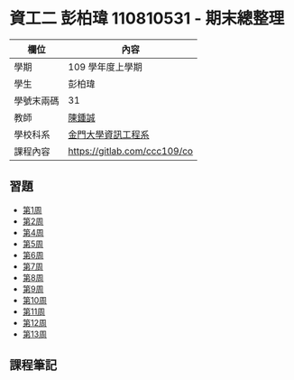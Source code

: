 # 資工二 彭柏瑋 110810531 - 期末總整理

欄位 | 內容
-----|--------
學期 | 109 學年度上學期
學生 |  彭柏瑋
學號末兩碼 | 31
教師 | [陳鍾誠](https://www.nqu.edu.tw/educsie/index.php?act=blog&code=list&ids=4)
學校科系 | [金門大學資訊工程系](https://www.nqu.edu.tw/educsie/index.php)
課程內容 | https://gitlab.com/ccc109/co

## 習題
* <a href='https://github.com/Pengbowei/co109a/blob/master/Homework/WEE1.md'>第1周</a>
* <a href='https://github.com/Pengbowei/co109a/blob/master/Homework/WEEK2.md'>第2周</a>
* <a href='https://github.com/Pengbowei/co109a/blob/master/Homework/WEEK4.md'>第4周</a>
* <a href='https://github.com/Pengbowei/co109a/blob/master/Homework/WEEK5.md'>第5周</a>
* <a href='https://github.com/Pengbowei/co109a/blob/master/Homework/WEEK6.md'>第6周</a>
* <a href='https://github.com/Pengbowei/co109a/blob/master/Homework/WEEK7.md'>第7周</a>
* <a href='https://github.com/Pengbowei/co109a/blob/master/Homework/WEEK8.md'>第8周</a>
* <a href='https://github.com/Pengbowei/co109a/blob/master/Homework/WEEK9.md'>第9周</a>
* <a href='https://github.com/Pengbowei/co109a/blob/master/Homework/WEEK10.md'>第10周</a>
* <a href='https://github.com/Pengbowei/co109a/blob/master/Homework/WEEK11.md'>第11周</a>
* <a href='https://github.com/Pengbowei/co109a/blob/master/Homework/WEEK12.md'>第12周</a>
* <a href='https://github.com/Pengbowei/co109a/blob/master/Homework/WEEK13.md'>第13周</a>

## 課程筆記

